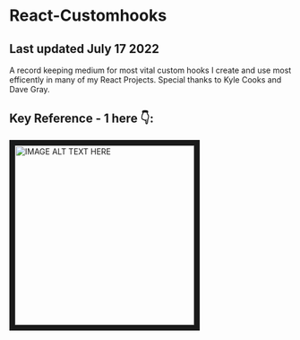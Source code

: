 # React-Customhooks

## Last updated July 17 2022

A record keeping medium for most vital custom hooks I create and use most efficently in many of my React Projects. Special thanks to Kyle Cooks and Dave Gray.

## Key Reference - 1 here 👇: 

<a href="http://www.youtube.com/watch?feature=player_embedded&v=0c6znExIqRw
" target="_blank"><img src="http://img.youtube.com/vi/0c6znExIqRw/0.jpg" 
alt="IMAGE ALT TEXT HERE" width="auto" height="320" border="10" /></a>
